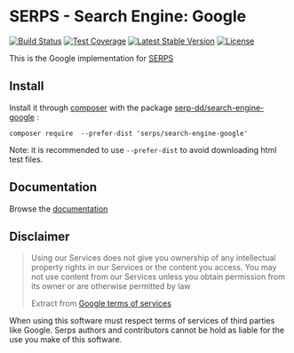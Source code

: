 SERPS - Search Engine: Google
=============================

[![Build Status](https://travis-ci.org/serp-spider/search-engine-google.svg?branch=master)](https://travis-ci.org/serp-spider/search-engine-google)
[![Test Coverage](https://codeclimate.com/github/serp-spider/search-engine-google/badges/coverage.svg)](https://codeclimate.com/github/serp-spider/search-engine-google/coverage)
[![Latest Stable Version](https://poser.pugx.org/serps/search-engine-google/version)](https://packagist.org/packages/serps/search-engine-google)
[![License](https://poser.pugx.org/serps/search-engine-google/license)](https://packagist.org/packages/serps/search-engine-google)


This is the Google implementation for [SERPS](https://github.com/serp-spider/serps)

Install
-------

Install it through [composer](https://getcomposer.org/) with the package 
[serp-dd/search-engine-google](https://packagist.org/packages/serp-dd/search-engine-google) : 

``composer require  --prefer-dist 'serps/search-engine-google'``

Note: it is recommended to use ``--prefer-dist`` to avoid downloading html test files.

Documentation
-------------

Browse the [documentation](http://serp-spider.github.io/documentation/search-engine/google/)



Disclaimer
-----------

> Using our Services does not give you ownership of any intellectual property rights in 
> our Services or the content you access. 
> You may not use content from our Services unless you obtain permission from its owner or 
> are otherwise permitted by law
>
> Extract from [Google terms of services](https://www.google.com/policies/terms/)

When using this software must respect terms of services of third parties like Google.
Serps authors and contributors cannot be hold as liable for the use you make of this software. 
